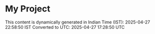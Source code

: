 # My Project

This content is dynamically generated in Indian Time (IST): 2025-04-27 22:58:50 IST
Converted to UTC: 2025-04-27 17:28:50 UTC
